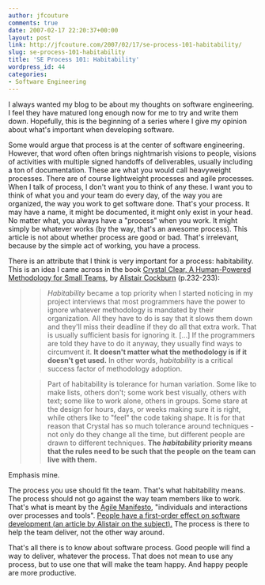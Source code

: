 ```yaml
---
author: jfcouture
comments: true
date: 2007-02-17 22:20:37+00:00
layout: post
link: http://jfcouture.com/2007/02/17/se-process-101-habitability/
slug: se-process-101-habitability
title: 'SE Process 101: Habitability'
wordpress_id: 44
categories:
- Software Engineering
---
```


I always wanted my blog to be about my thoughts on software engineering. I feel they have matured long enough now for me to try and write them down. Hopefully, this is the beginning of a series where I give my opinion about what's important when developing software.





Some would argue that process is at the center of software engineering. However, that word often often brings nightmarish visions to people, visions of activities with multiple signed handoffs of deliverables, usually including a ton of documentation. These are what you would call heavyweight processes. There are of course lightweight processes and agile processes. When I talk of process, I don't want you to think of any these. I want you to think of what you and your team do every day, of the way you are organized, the way you work to get software done. That's your process. It may have a name, it might be documented, it might only exist in your head. No matter what, you always have a "process" when you work. It might simply be whatever works (by the way, that's an awesome process). This article is not about whether process are good or bad. That's irrelevant, because by the simple act of working, you have a process.





There is an attribute that I think is very important for a process: habitability. This is an idea I came across in the book [Crystal Clear, A Human-Powered Methodology for Small Teams](http://www.amazon.com/exec/obidos/ASIN/0201699478/alistaircockburn), by [Alistair Cockburn](http://alistair.cockburn.us/index.php/Main_Page) (p.232-233):





<blockquote>

> 
> _Habitability_ became a top priority when I started noticing in my project interviews that most programmers have the power to ignore whatever methodology is mandated by their organization. All they have to do is say that it slows them down and they'll miss their deadline if they do all that extra work. That is usually sufficient basis for ignoring it. [...] If the programmers are told they have to do it anyway, they usually find ways to circumvent it. **It doesn't matter what the methodology is if it doesn't get used.** In other words, _habitability_ is a critical success factor of methodology adoption.
> 
> 


> 
> Part of habitability is tolerance for human variation. Some like to make lists, others don't; some work best visually, others with text; some like to work alone, others in groups. Some stare at the design for hours, days, or weeks making sure it is right, while others like to "feel" the code taking shape. It is for that reason that Crystal has so much tolerance around techniques - not only do they change all the time, but different people are drawn to different techniques. **The _habitability_ priority means that the rules need to be such that the people on the team can live with them.**
> 
> 
</blockquote>


Emphasis mine.



The process you use should fit the team. That's what habitability means. The process should not go against the way team members like to work. That's what is meant by the [Agile Manifesto](http://agilemanifesto.org/), "individuals and interactions over processes and tools".  [People have a first-order effect on software development (an article by Alistair on the subject).](http://alistair.cockburn.us/index.php/Characterizing_people_as_non-linear,_first-order_components_in_software_development) The process is there to help the team deliver, not the other way around.





That's all there is to know about software process. Good people will find a way to deliver, whatever the process. That does not mean to use any process, but to use one that will make the team happy. And happy people are more productive.
